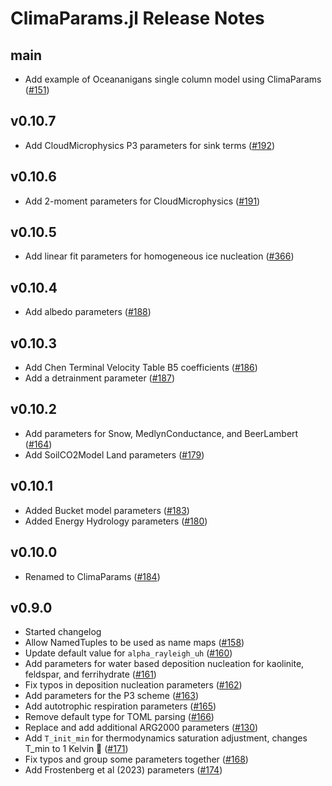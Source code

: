 ClimaParams.jl Release Notes
========================

main
------
- Add example of Oceananigans single column model using ClimaParams ([#151](https://github.com/CliMA/ClimaParams.jl/pull/151))

v0.10.7
------
- Add CloudMicrophysics P3 parameters for sink terms ([#192](https://github.com/CliMA/ClimaParams.jl/pull/192))

v0.10.6
------
- Add 2-moment parameters for CloudMicrophysics ([#191](https://github.com/CliMA/ClimaParams.jl/pull/191))

v0.10.5
------
- Add linear fit parameters for homogeneous ice nucleation ([#366](https://github.com/CliMA/CloudMicrophysics.jl/pull/366))

v0.10.4
------
- Add albedo parameters ([#188](https://github.com/CliMA/ClimaParams.jl/pull/188))

v0.10.3
------
- Add Chen Terminal Velocity Table B5 coefficients ([#186](https://github.com/CliMA/ClimaParams.jl/pull/186))
- Add a detrainment parameter ([#187](https://github.com/CliMA/ClimaParams.jl/pull/187))

v0.10.2
-------
- Add parameters for Snow, MedlynConductance, and BeerLambert ([#164](https://github.com/CliMA/ClimaParams.jl/pull/164))
- Add SoilCO2Model Land parameters ([#179](https://github.com/CliMA/ClimaParams.jl/pull/179))

v0.10.1
-------
- Added Bucket model parameters ([#183](https://github.com/CliMA/ClimaParams.jl/pull/183))
- Added Energy Hydrology parameters ([#180](https://github.com/CliMA/ClimaParams.jl/pull/180))

v0.10.0
-------
- Renamed to ClimaParams ([#184](https://github.com/CliMA/ClimaParams.jl/pull/184))

v0.9.0
-------
- Started changelog
- Allow NamedTuples to be used as name maps ([#158](https://github.com/CliMA/ClimaParams.jl/pull/158))
- Update default value for `alpha_rayleigh_uh` ([#160](https://github.com/CliMA/ClimaParams.jl/pull/160))
- Add parameters for water based deposition nucleation for kaolinite, feldspar, and ferrihydrate ([#161](https://github.com/CliMA/ClimaParams.jl/pull/161))
- Fix typos in deposition nucleation parameters ([#162](https://github.com/CliMA/ClimaParams.jl/pull/162))
- Add parameters for the P3 scheme ([#163](https://github.com/CliMA/ClimaParams.jl/pull/163))
- Add autotrophic respiration parameters ([#165](https://github.com/CliMA/ClimaParams.jl/pull/165))
- Remove default type for TOML parsing ([#166](https://github.com/CliMA/ClimaParams.jl/pull/166))
- Replace and add additional ARG2000 parameters ([#130](https://github.com/CliMA/ClimaParams.jl/pull/130))
- Add `T_init_min` for thermodynamics saturation adjustment, changes T_min to 1 Kelvin 🧊 ([#171](https://github.com/CliMA/ClimaParams.jl/pull/171))
- Fix typos and group some parameters together ([#168](https://github.com/CliMA/ClimaParams.jl/pull/168))
- Add Frostenberg et al (2023) parameters ([#174](https://github.com/CliMA/ClimaParams.jl/pull/174))
